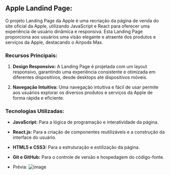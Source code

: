 ## Apple Landind Page:

O projeto Landing Page da Apple é uma recriação da página de venda do site oficial da Apple, utilizando JavaScript e React para oferecer uma experiência de usuário dinâmica e responsiva. Esta Landing Page proporciona aos usuários uma visão elegante e atraente dos produtos e serviços da Apple, destacando o Airpods Max.

### Recursos Principais:

1. **Design Responsivo:** A Landing Page é projetada com um layout responsivo, garantindo uma experiência consistente e otimizada em diferentes dispositivos, desde desktops até dispositivos móveis.

2. **Navegação Intuitiva:** Uma navegação intuitiva e fácil de usar permite aos usuários explorar os diversos produtos e serviços da Apple de forma rápida e eficiente.


### Tecnologias Utilizadas:

- **JavaScript:** Para a lógica de programação e interatividade da página.
- **React.js:** Para a criação de componentes reutilizáveis e a construção da interface do usuário.
- **HTML5 e CSS3:** Para a estruturação e estilização da página.
- **Git e GitHub:** Para o controle de versão e hospedagem do código-fonte.
  
- Prévia: 
![image](https://github.com/FilipeLiima/Landingpageapple/assets/131200594/d8fdc3b7-cb9f-470c-9161-a9c1fcbf7042)
